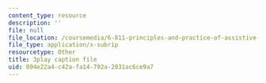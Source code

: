 ```yaml
---
content_type: resource
description: ''
file: null
file_location: /coursemedia/6-811-principles-and-practice-of-assistive-technology-fall-2014/094e22a4c42afa14792a2831ac6ce9a7_x18bMLW4eO4.srt
file_type: application/x-subrip
resourcetype: Other
title: 3play caption file
uid: 094e22a4-c42a-fa14-792a-2831ac6ce9a7
---
```

